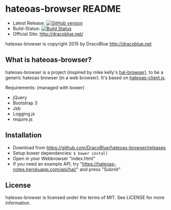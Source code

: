 hateoas-browser README
=======================

* Latest Release: [![GitHub version](https://badge.fury.io/gh/DracoBlue%2Fhateoas-browser.png)](https://github.com/DracoBlue/hateoas-browser/releases)
* Build-Status: [![Build Status](https://travis-ci.org/DracoBlue/hateoas-browser.png?branch=master)](https://travis-ci.org/DracoBlue/hateoas-browser)
* Official Site: <http://dracoblue.net/>

hateoas-browser is copyright 2015 by DracoBlue <http://dracoblue.net>

What is hateoas-browser?
-----------------------

hateoas-browser is a project (inspired by mike kelly's [hal-browser](https://github.com/mikekelly/hal-browser)), to 
be a generic hateoas browser (in a web browser). It's based on [hateoas-client.js](https://github.com/DracoBlue/hateoas-client-js).

Requirements: (managed with bower)

* jQuery
* Bootstrap 3
* Jsb
* Logging.js
* require.js

Installation
------------

* Download from <https://github.com/DracoBlue/hateoas-browser/releases>
* Setup bower dependencies: `$ bower install`
* Open in your Webbrowser "index.html"
* If you need an example API, try "https://hateoas-notes.herokuapp.com/api/hal/" and press "Submit"

License
--------

hateoas-browser is licensed under the terms of MIT. See LICENSE for more information.
